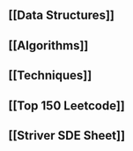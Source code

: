 ## [[Data Structures]]

## [[Algorithms]]

## [[Techniques]]

## [[Top 150 Leetcode]]

## [[Striver SDE Sheet]]
